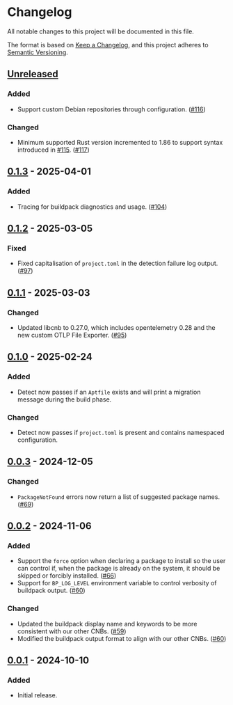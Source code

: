 # Changelog

All notable changes to this project will be documented in this file.

The format is based on [Keep a Changelog](https://keepachangelog.com/en/1.1.0/),
and this project adheres to [Semantic Versioning](https://semver.org/spec/v2.0.0.html).

## [Unreleased]

### Added

- Support custom Debian repositories through configuration. ([#116](https://github.com/heroku/buildpacks-deb-packages/pull/116))

### Changed

- Minimum supported Rust version incremented to 1.86 to support syntax introduced in [#115](https://github.com/heroku/buildpacks-deb-packages/pull/115). ([#117](https://github.com/heroku/buildpacks-deb-packages/pull/117))

## [0.1.3] - 2025-04-01

### Added

- Tracing for buildpack diagnostics and usage. ([#104](https://github.com/heroku/buildpacks-deb-packages/pull/104))

## [0.1.2] - 2025-03-05

### Fixed

- Fixed capitalisation of `project.toml` in the detection failure log output. ([#97](https://github.com/heroku/buildpacks-deb-packages/pull/97))

## [0.1.1] - 2025-03-03

### Changed

- Updated libcnb to 0.27.0, which includes opentelemetry 0.28 and the new custom OTLP File Exporter. ([#95](https://github.com/heroku/buildpacks-deb-packages/pull/95))

## [0.1.0] - 2025-02-24

### Added

- Detect now passes if an `Aptfile` exists and will print a migration message during the build phase.

### Changed

- Detect now passes if `project.toml` is present and contains namespaced configuration.

## [0.0.3] - 2024-12-05

### Changed

- `PackageNotFound` errors now return a list of suggested package names.
  ([#69](https://github.com/heroku/buildpacks-deb-packages/pull/69))

## [0.0.2] - 2024-11-06

### Added

- Support the `force` option when declaring a package to install so the user can control if, when the package is already
  on the system, it should be skipped or forcibly installed. ([#66](https://github.com/heroku/buildpacks-deb-packages/pull/66))
- Support for `BP_LOG_LEVEL` environment variable to control verbosity of buildpack output.
  ([#60](https://github.com/heroku/buildpacks-deb-packages/pull/60))

### Changed

- Updated the buildpack display name and keywords to be more consistent with our other
  CNBs. ([#59](https://github.com/heroku/buildpacks-deb-packages/pull/59))
- Modified the buildpack output format to align with our other
  CNBs. ([#60](https://github.com/heroku/buildpacks-deb-packages/pull/60))

## [0.0.1] - 2024-10-10

### Added

- Initial release.

[unreleased]: https://github.com/heroku/buildpacks-deb-packages/compare/v0.1.3...HEAD
[0.1.3]: https://github.com/heroku/buildpacks-deb-packages/compare/v0.1.2...v0.1.3
[0.1.2]: https://github.com/heroku/buildpacks-deb-packages/compare/v0.1.1...v0.1.2
[0.1.1]: https://github.com/heroku/buildpacks-deb-packages/compare/v0.1.0...v0.1.1
[0.1.0]: https://github.com/heroku/buildpacks-deb-packages/compare/v0.0.3...v0.1.0
[0.0.3]: https://github.com/heroku/buildpacks-deb-packages/compare/v0.0.2...v0.0.3
[0.0.2]: https://github.com/heroku/buildpacks-deb-packages/compare/v0.0.1...v0.0.2
[0.0.1]: https://github.com/heroku/buildpacks-deb-packages/releases/tag/v0.0.1
